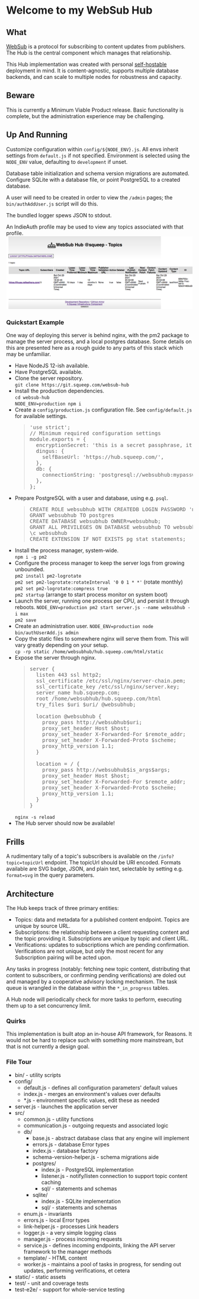 # Welcome to my WebSub Hub

## What

[WebSub](https://www.w3.org/TR/websub/) is a protocol for subscribing to content updates from publishers.  The Hub is the central component which manages that relationship.

This Hub implementation was created with personal [self-hostable](https://indieweb.org/WebSub) deployment in mind.  It is content-agnostic, supports multiple database backends, and can scale to multiple nodes for robustness and capacity.

## Beware

This is currently a Minimum Viable Product release.  Basic functionality is complete, but the administration experience may be challenging.

## Up And Running

Customize configuration within `config/${NODE_ENV}.js`.  All envs inherit settings from `default.js` if not specified.  Environment is selected using the `NODE_ENV` value, defaulting to `development` if unset.

Database table initialization and schema version migrations are automated.  Configure SQLite with a database file, or point PostgreSQL to a created database.

A user will need to be created in order to view the `/admin` pages; the `bin/authAddUser.js` script will do this.

The bundled logger spews JSON to stdout.

An IndieAuth profile may be used to view any topics associated with that profile.
![IndieAuth view of topics](./documentation/media/topics-indieauth.png)
### Quickstart Example

One way of deploying this server is behind nginx, with the pm2 package to manage the server process, and a local postgres database.  Some details on this are presented here as a rough guide to any parts of this stack which may be unfamiliar.

- Have NodeJS 12-ish available.
- Have PostgreSQL available.
- Clone the server repository.  
  ```git clone https://git.squeep.com/websub-hub```  
- Install the production dependencies.  
  ```cd websub-hub```  
  ```NODE_ENV=production npm i```  
- Create a ```config/production.js``` configuration file.  See ```config/default.js``` for available settings.  
  > <pre>
  > 'use strict';
  > // Minimum required configuration settings
  > module.exports = {
  >   encryptionSecret: 'this is a secret passphrase, it is pretty important to be unguessable',
  >   dingus: {
  >     selfBaseUrl: 'https://hub.squeep.com/',
  >   },
  >   db: {
  >     connectionString: 'postgresql://websubhub:mypassword@localhost/websubhub',
  >   },
  > };
  > </pre>
- Prepare PostgreSQL with a user and database, using e.g. ```psql```.  
  > <pre>
  > CREATE ROLE websubhub WITH CREATEDB LOGIN PASSWORD 'mypassword';
  > GRANT websubhub TO postgres
  > CREATE DATABASE websubhub OWNER=websubhub;
  > GRANT ALL PRIVILEGES ON DATABASE websubhub TO websubhub;
  > \c websubhub
  > CREATE EXTENSION IF NOT EXISTS pg_stat_statements;
  > </pre>
- Install the process manager, system-wide.  
  ```npm i -g pm2```
- Configure the process manager to keep the server logs from growing unbounded.  
  ```pm2 install pm2-logrotate```  
  ```pm2 set pm2-logrotate:rotateInterval '0 0 1 * *'``` (rotate monthly)  
  ```pm2 set pm2-logrotate:compress true```  
  ```pm2 startup``` (arrange to start process monitor on system boot)  
- Launch the server, running one process per CPU, and persist it through reboots.
  ```NODE_ENV=production pm2 start server.js --name websubhub -i max```  
  ```pm2 save```
- Create an administration user.
  ```NODE_ENV=production node bin/authUserAdd.js admin```
- Copy the static files to somewhere nginx will serve them from.  This will vary greatly depending on your setup.  
  ```cp -rp static /home/websubhub/hub.squeep.com/html/static```
- Expose the server through nginx.  
  > <pre>
  > server {
  >   listen 443 ssl http2;
  >   ssl_certificate /etc/ssl/nginx/server-chain.pem;
  >   ssl_certificate_key /etc/ssl/nginx/server.key;
  >   server_name hub.squeep.com;
  >   root /home/websubhub/hub.squeep.com/html
  >   try_files $uri $uri/ @websubhub;
  > 
  >   location @websubhub {
  >     proxy_pass http://websubhub$uri;
  >     proxy_set_header Host $host;
  >     proxy_set_header X-Forwarded-For $remote_addr;
  >     proxy_set_header X-Forwarded-Proto $scheme;
  >     proxy_http_version 1.1;
  >   }
  > 
  >   location = / {
  >     proxy_pass http://websubhub$is_args$args;
  >     proxy_set_header Host $host;
  >     proxy_set_header X-Forwarded-For $remote_addr;
  >     proxy_set_header X-Forwarded-Proto $scheme;
  >     proxy_http_version 1.1;
  >   }
  > }
  > </pre>
  ```nginx -s reload```
- The Hub server should now be available!

## Frills

A rudimentary tally of a topic's subscribers is available on the `/info?topic=topicUrl` endpoint.  The topicUrl should be URI encoded.  Formats available are SVG badge, JSON, and plain text, selectable by setting e.g. `format=svg` in the query parameters.

## Architecture

The Hub keeps track of three primary entities:

- Topics: data and metadata for a published content endpoint.  Topics are unique by source URL.
- Subscriptions: the relationship between a client requesting content and the topic providing it.  Subscriptions are unique by topic and client URL.
- Verifications: updates to subscriptions which are pending confirmation.  Verifications are not unique, but only the most recent for any Subscription pairing will be acted upon.

Any tasks in progress (notably: fetching new topic content, distributing that content to subscribers, or confirming pending verifications) are doled out and managed by a cooperative advisory locking mechanism.  The task queue is wrangled in the database within the `*_in_progress` tables.

A Hub node will periodically check for more tasks to perform, executing them up to a set concurrency limit.

### Quirks

This implementation is built atop an in-house API framework, for Reasons.  It would not be hard to replace such with something more mainstream, but that is not currently a design goal.

### File Tour

- bin/ - utility scripts
- config/
  - default.js - defines all configuration parameters' default values
  - index.js - merges an environment's values over defaults
  - *.js - environment specific values, edit these as needed
- server.js - launches the application server
- src/
  - common.js - utility functions
  - communication.js - outgoing requests and associated logic
  - db/
    - base.js - abstract database class that any engine will implement
    - errors.js - database Error types
    - index.js - database factory
    - schema-version-helper.js - schema migrations aide
    - postgres/
      - index.js - PostgreSQL implementation
      - listener.js - notify/listen connection to support topic content caching
      - sql/ - statements and schemas
    - sqlite/
      - index.js - SQLite implementation
      - sql/ - statements and schemas
  - enum.js - invariants
  - errors.js - local Error types
  - link-helper.js - processes Link headers
  - logger.js - a very simple logging class
  - manager.js - process incoming requests
  - service.js - defines incoming endpoints, linking the API server framework to the manager methods
  - template/ - HTML content
  - worker.js - maintains a pool of tasks in progress, for sending out updates, performing verifications, et cetera
- static/ - static assets
- test/ - unit and coverage tests
- test-e2e/ - support for whole-service testing

